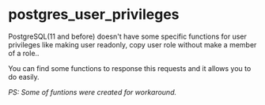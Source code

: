 # postgres_user_privileges

PostgreSQL(11 and before) doesn't have some specific functions for user privileges like making user readonly, copy user role without make a member of a role.. 

You can find some functions to response this requests and it allows you to do easily.

*PS: Some of funtions were created for workaround.*

